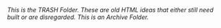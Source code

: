*This is the TRASH Folder. These are old HTML ideas that either still need built or are disregarded. This is an Archive Folder.*
